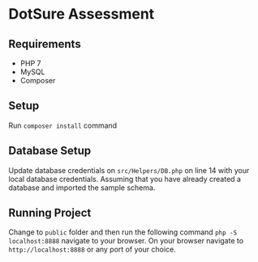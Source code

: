 # DotSure Assessment

## Requirements
 - PHP 7
 - MySQL
 - Composer
 
## Setup

Run `composer install` command

## Database Setup

Update database credentials on `src/Helpers/DB.php` on line 14 with your local database credentials.
Assuming that you have already created a database and imported the sample schema.

## Running Project
Change to `public` folder and then run the following command
`php -S localhost:8888` navigate to your browser. On your browser navigate to `http://localhost:8888` or any port of your choice.